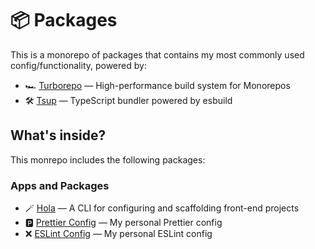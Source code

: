 # 📦 Packages

This is a monorepo of packages that contains my most commonly used config/functionality, powered by:

-   🏎 [Turborepo](https://turbo.build/repo) — High-performance build system for Monorepos
-   🛠 [Tsup](https://github.com/egoist/tsup) — TypeScript bundler powered by esbuild

## What's inside?

This monrepo includes the following packages:

### Apps and Packages

-   🪄 [Hola](packages/hola) — A CLI for configuring and scaffolding front-end projects
-   🅿️ [Prettier Config](packages/prettier-config) — My personal Prettier config
-   ❌ [ESLint Config](packages/eslint-config) — My personal ESLint config
